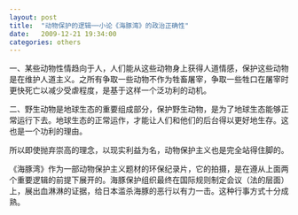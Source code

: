 ```yaml
---
layout: post
title:  "动物保护的逻辑──小论《海豚湾》的政治正确性"
date:   2009-12-21 19:34:00
categories: others
---
```

一、某些动物性情趋向于人，人们能从这些动物身上获得人道情感，保护这些动物是在维护人道主义。之所有争取一些动物不作为牲畜屠宰，争取一些牲口在屠宰时更快死亡以减少受虐程度，是基于这样一个泛功利的动机。

二、野生动物是地球生态的重要组成部分，保护野生动物，是为了地球生态能够正常运行下去。地球生态的正常运作，才能让人们和他们的后台得以更好地生存。这也是一个功利的理由。

所以即使抛弃崇高的理念，以现实利益为名，动物保护主义也是完全站得住脚的。

《海豚湾》作为一部动物保护主义题材的环保纪录片，它的拍摄，是在遵从上面两个重要逻辑的前提下展开的。海豚保护组织最终在国际规则制定会议（法的层面）上，展出血淋淋的证据，给日本滥杀海豚的恶行以有力一击。这种行事方式十分成熟。

